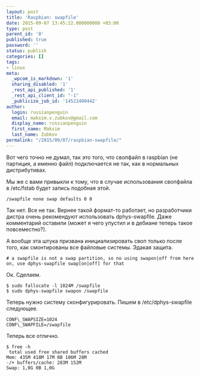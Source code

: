 ```yaml
---
layout: post
title: 'Raspbian: swapfile'
date: 2015-09-07 13:45:22.000000000 +03:00
type: post
parent_id: '0'
published: true
password: ''
status: publish
categories: []
tags:
- linux
meta:
  _wpcom_is_markdown: '1'
  sharing_disabled: '1'
  _rest_api_published: '1'
  _rest_api_client_id: "-1"
  _publicize_job_id: '14522400442'
author:
  login: russianpenguin
  email: maksim.v.zubkov@gmail.com
  display_name: russianpenguin
  first_name: Maksim
  last_name: Zubkov
permalink: "/2015/09/07/raspbian-swapfile/"
---
```

Вот чего точно не думал, так это того, что свопфайл в raspbian (не партиция, а именно файл) подключается не так, как в нормальных дистрибутивах.

Мы же с вами привыкли к тому, что в случае использования свопфайла в /etc/fstab будет запись подобная этой.

```
/swapfile none swap defaults 0 0
```

Так нет. Все не так. Вернее такой формат-то работает, но разработчики дистра очень рекомендуют использовать dphys-swapfile. Даже комментарий оставили (может я чего упустил и в дебиане теперь такое повсеместно?).

А вообще эта штука призвана инициализировать своп только после того, как смонтированы все файловые системы. Эдакая защита.

```
# a swapfile is not a swap partition, so no using swapon|off from here on, use dphys-swapfile swap[on|off] for that  

```

Ок. Сделаем.

```shell
$ sudo fallocate -l 1024M /swapfile  
$ sudo dphys-swapfile swapon /swapfile
```

Теперь нужно систему сконфигурировать. Пишем в /etc/dphys-swapfile следующее.

```
CONF\_SWAPSIZE=1024  
CONF\_SWAPFILE=/swapfile
```

Теперь все отлично.

```
$ free -h  
 total used free shared buffers cached  
Mem: 435M 418M 17M 0B 106M 28M  
-/+ buffers/cache: 283M 152M  
Swap: 1,0G 0B 1,0G
```

